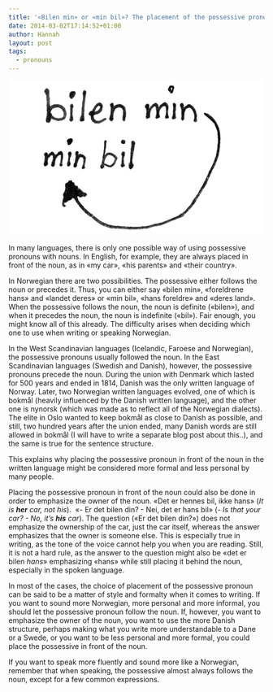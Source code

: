 ```yaml
---
title: '«Bilen min» or «min bil»? The placement of the possessive pronoun.'
date: 2014-03-02T17:14:52+01:00
author: Hannah
layout: post
tags:
  - pronouns
---
```

![Bilen min - min bil](/wp-content/possessivepronouns-1024x619.jpg)

In many languages, there is only one possible way of using possessive pronouns with nouns. In English, for example, they are always placed in front of the noun, as in «my car», «his parents» and «their country».

In Norwegian there are two possibilities. The possessive either follows the noun or precedes it. Thus, you can either say «bilen min», «foreldrene hans» and «landet deres» or «min bil», «hans foreldre» and «deres land». When the possessive follows the noun, the noun is definite («bilen»), and when it precedes the noun, the noun is indefinite («bil»). Fair enough, you might know all of this already. The difficulty arises when deciding which one to use when writing or speaking Norwegian.

In the West Scandinavian languages (Icelandic, Faroese and Norwegian), the possessive pronouns usually followed the noun. In the East Scandinavian languages (Swedish and Danish), however, the possessive pronouns precede the noun. During the union with Denmark which lasted for 500 years and ended in 1814, Danish was the only written language of Norway. Later, two Norwegian written languages evolved, one of which is bokmål (heavily influenced by the Danish written language), and the other one is nynorsk (which was made as to reflect all of the Norwegian dialects). The elite in Oslo wanted to keep bokmål as close to Danish as possible, and still, two hundred years after the union ended, many Danish words are still allowed in bokmål (I will have to write a separate blog post about this..), and the same is true for the sentence structure.

This explains why placing the possessive pronoun in front of the noun in the written language might be considered more formal and less personal by many people.

Placing the possessive pronoun in front of the noun could also be done in order to emphasize the owner of the noun. «Det er hennes bil, ikke hans» (_It is **her** car, not his_).  «- Er det bilen din? - Nei, det er hans bil» (_- Is that your car? - No, it’s **his** car_). The question («Er det bilen din?») does not emphasize the ownership of the car, just the car itself, whereas the answer emphasizes that the owner is someone else. This is especially true in writing, as the tone of the voice cannot help you when you are reading. Still, it is not a hard rule, as the answer to the question might also be «det er bilen _hans_» emphasizing «hans» while still placing it behind the noun, especially in the spoken language.

In most of the cases, the choice of placement of the possessive pronoun can be said to be a matter of style and formalty when it comes to writing. If you want to sound more Norwegian, more personal and more informal, you should let the possessive pronoun follow the noun. If, however, you want to emphasize the owner of the noun, you want to use the more Danish structure, perhaps making what you write more understandable to a Dane or a Swede, or you want to be less personal and more formal, you could place the possessive in front of the noun.

If you want to speak more fluently and sound more like a Norwegian, remember that when speaking, the possessive almost always follows the noun, except for a few common expressions.